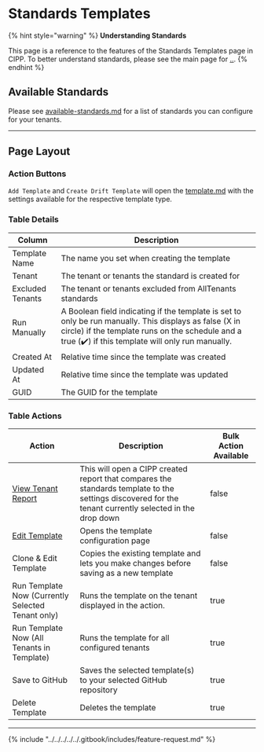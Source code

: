 # Standards Templates

{% hint style="warning" %}
**Understanding Standards**

This page is a reference to the features of the Standards Templates page in CIPP. To better understand standards, please see the main page for [..](../../ "mention").
{% endhint %}

## Available Standards

Please see [available-standards.md](available-standards.md "mention") for a list of standards you can configure for your tenants.

***

## Page Layout

### **Action Buttons**

`Add Template` and `Create Drift Template` will open the [template.md](../../template.md "mention") with the settings available for the respective template type.

### **Table Details**

| Column           | Description                                                                                                                                                                                                   |
| ---------------- | ------------------------------------------------------------------------------------------------------------------------------------------------------------------------------------------------------------- |
| Template Name    | The name you set when creating the template                                                                                                                                                                   |
| Tenant           | The tenant or tenants the standard is created for                                                                                                                                                             |
| Excluded Tenants | The tenant or tenants excluded from AllTenants standards                                                                                                                                                      |
| Run Manually     | A Boolean field indicating if the template is set to only be run manually. This displays as false (X in circle) if the template runs on the schedule and a true (✔️) if this template will only run manually. |
| Created At       | Relative time since the template was created                                                                                                                                                                  |
| Updated At       | Relative time since the template was updated                                                                                                                                                                  |
| GUID             | The GUID for the template                                                                                                                                                                                     |

### **Table Actions**

<table><thead><tr><th>Action</th><th>Description</th><th data-type="checkbox">Bulk Action Available</th></tr></thead><tbody><tr><td><a href="../../compare.md">View Tenant Report</a></td><td>This will open a CIPP created report that compares the standards template to the settings discovered for the tenant currently selected in the drop down</td><td>false</td></tr><tr><td><a href="../../template.md">Edit Template</a></td><td>Opens the template configuration page</td><td>false</td></tr><tr><td>Clone &#x26; Edit Template</td><td>Copies the existing template and lets you make changes before saving as a new template</td><td>false</td></tr><tr><td>Run Template Now (Currently Selected Tenant only)</td><td>Runs the template on the tenant displayed in the action.</td><td>true</td></tr><tr><td>Run Template Now (All Tenants in Template)</td><td>Runs the template for all configured tenants</td><td>true</td></tr><tr><td>Save to GitHub</td><td>Saves the selected template(s) to your selected GitHub repository</td><td>true</td></tr><tr><td>Delete Template</td><td>Deletes the template</td><td>true</td></tr></tbody></table>

***

{% include "../../../../../.gitbook/includes/feature-request.md" %}
